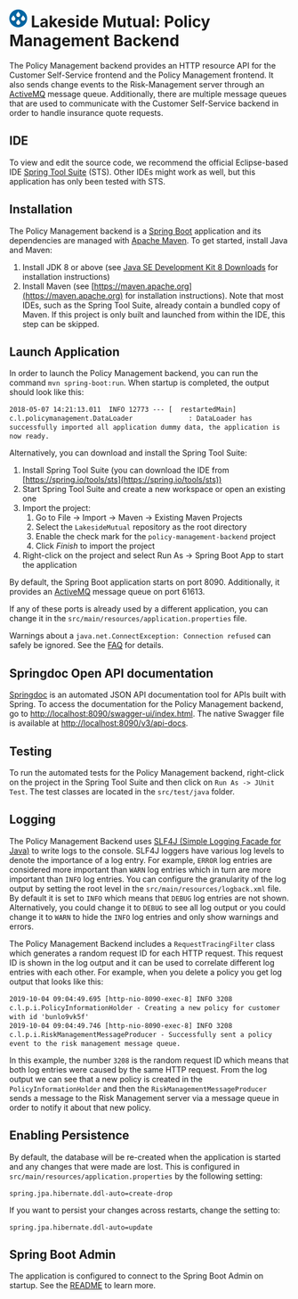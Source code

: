 # ![Lakeside Mutual Logo](../resources/logo-32x32.png) Lakeside Mutual: Policy Management Backend

The Policy Management backend provides an HTTP resource API for the Customer Self-Service frontend and the Policy Management frontend. It also sends change events to
the Risk-Management server through an [ActiveMQ](http://activemq.apache.org/) message queue. Additionally, there are multiple message queues that are used to communicate
with the Customer Self-Service backend in order to handle insurance quote requests.

## IDE

To view and edit the source code, we recommend the official Eclipse-based IDE [Spring Tool Suite](https://spring.io/tools/sts) (STS). Other IDEs might work as well, but this application has only been tested with STS.

## Installation

The Policy Management backend is a [Spring Boot](https://projects.spring.io/spring-boot/) application and its dependencies are managed with [Apache Maven](https://maven.apache.org/). To get started, install Java and Maven:

1. Install JDK 8 or above (see [Java SE Development Kit 8 Downloads](http://www.oracle.com/technetwork/pt/java/javase/downloads/jdk8-downloads-2133151.html) for installation instructions)
2. Install Maven (see [https://maven.apache.org](https://maven.apache.org) for installation instructions). Note that most IDEs, such as the Spring Tool Suite, already contain a bundled copy of Maven. If this project is only built and launched from within the IDE, this step can be skipped.

## Launch Application

In order to launch the Policy Management backend, you can run the command `mvn spring-boot:run`. When startup is completed, the output should look like this:

```
2018-05-07 14:21:13.011  INFO 12773 --- [  restartedMain] c.l.policymanagement.DataLoader              : DataLoader has successfully imported all application dummy data, the application is now ready.
``` 

Alternatively, you can download and install the Spring Tool Suite:

1. Install Spring Tool Suite (you can download the IDE from [https://spring.io/tools/sts](https://spring.io/tools/sts))
2. Start Spring Tool Suite and create a new workspace or open an existing one
3. Import the project:<br>
      1. Go to File -> Import -> Maven -> Existing Maven Projects
      2. Select the `LakesideMutual` repository as the root directory
      3. Enable the check mark for the `policy-management-backend` project
      4. Click *Finish* to import the project
4. Right-click on the project and select Run As -> Spring Boot App to start the application

By default, the Spring Boot application starts on port 8090. Additionally, it provides an [ActiveMQ](http://activemq.apache.org/) message queue on port 61613.

If any of these ports is already used by a different application, you can change it in the `src/main/resources/application.properties` file.

Warnings about a `java.net.ConnectException: Connection refused` can safely be ignored. See the [FAQ](../FAQ.md#im-getting-a-connection-refused-connect-exception-on-startup) for details.

## Springdoc Open API documentation
[Springdoc](https://springdoc.org/) is an automated JSON API documentation tool for APIs built with Spring.
To access the documentation for the Policy Management backend, go to [http://localhost:8090/swagger-ui/index.html](http://localhost:8090/swagger-ui/index.html). The native Swagger file is available at [http://localhost:8090/v3/api-docs](http://localhost:8090/v3/api-docs).

## Testing
To run the automated tests for the Policy Management backend, right-click on the project in the Spring Tool 
Suite and then click on `Run As -> JUnit Test`. The test classes are located in the `src/test/java` folder.

## Logging
The Policy Management Backend uses [SLF4J (Simple Logging Facade for Java)](https://www.slf4j.org) to write logs to the console. SLF4J loggers have various log levels to denote
the importance of a log entry. For example, `ERROR` log entries are considered more important than `WARN` log entries which in turn are more important than `INFO` log entries.
You can configure the granularity of the log output by setting the root level in the `src/main/resources/logback.xml` file. By default it is set to `INFO` which means
that `DEBUG` log entries are not shown. Alternatively, you could change it to `DEBUG` to see all log output or you could change it to `WARN` to hide the `INFO` log entries
and only show warnings and errors.

The Policy Management Backend includes a `RequestTracingFilter` class which generates a random request ID for each HTTP request. This request ID is shown in the log output and it
can be used to correlate different log entries with each other. For example, when you delete a policy you get log output that looks like this:

```
2019-10-04 09:04:49.695 [http-nio-8090-exec-8] INFO 3208 c.l.p.i.PolicyInformationHolder - Creating a new policy for customer with id 'bunlo9vk5f' 
2019-10-04 09:04:49.746 [http-nio-8090-exec-8] INFO 3208 c.l.p.i.RiskManagementMessageProducer - Successfully sent a policy event to the risk management message queue. 
```

In this example, the number `3208` is the random request ID which means that both log entries were caused by the same HTTP request. From the log output we can see that
a new policy is created in the `PolicyInformationHolder` and then the `RiskManagementMessageProducer` sends a message to the Risk Management server via a message queue
in order to notify it about that new policy.

## Enabling Persistence
By default, the database will be re-created when the application is started and any changes that were made are lost. This is configured in `src/main/resources/application.properties` by the following setting:

```
spring.jpa.hibernate.ddl-auto=create-drop
```
If you want to persist your changes across restarts, change the setting to:
```
spring.jpa.hibernate.ddl-auto=update
```

## Spring Boot Admin
The application is configured to connect to the Spring Boot Admin on startup. See the [README](../spring-boot-admin/README.md#how-it-works) to learn more.